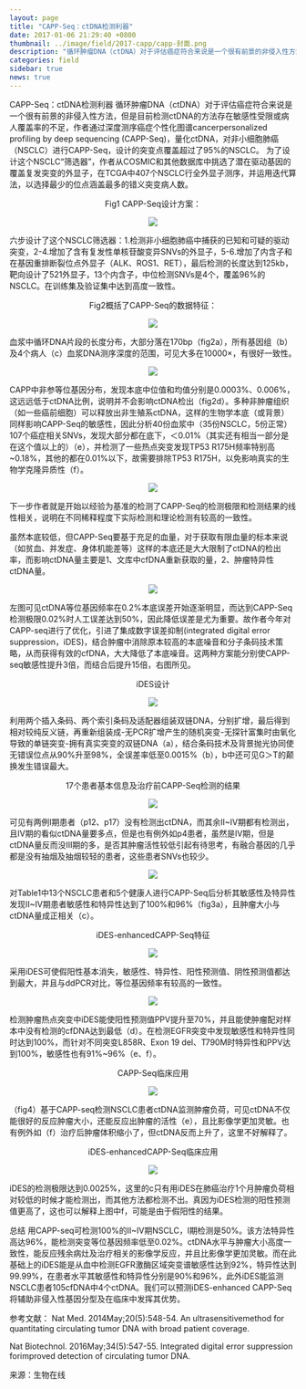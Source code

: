 ```yaml
---
layout: page
title: "CAPP-Seq：ctDNA检测利器"
date: 2017-01-06 21:29:40 +0800
thumbnail: ../image/field/2017-capp/capp-封面.png
description: "循环肿瘤DNA（ctDNA）对于评估癌症符合来说是一个很有前景的非侵入性方法，但是目前检测ctDNA的方法存在敏感性受限或病人覆盖率的不足，作者通过深度测序癌症个性化图谱cancerpersonalized profiling by deep sequencing (CAPP-Seq)，量化ctDNA，对非小细胞肺癌（NSCLC）进行CAPP-Seq，设计的突变点覆盖超过了95%的NSCLC。 "
categories: field
sidebar: true
news: true
---
```


CAPP-Seq：ctDNA检测利器
循环肿瘤DNA（ctDNA）对于评估癌症符合来说是一个很有前景的非侵入性方法，但是目前检测ctDNA的方法存在敏感性受限或病人覆盖率的不足，作者通过深度测序癌症个性化图谱cancerpersonalized profiling by deep sequencing (CAPP-Seq)，量化ctDNA，对非小细胞肺癌（NSCLC）进行CAPP-Seq，设计的突变点覆盖超过了95%的NSCLC。
为了设计这个NSCLC“筛选器”，作者从COSMIC和其他数据库中挑选了潜在驱动基因的覆盖复发突变的外显子，在TCGA中407个NSCLC行全外显子测序，并运用迭代算法，以选择最少的位点涵盖最多的错义突变病人数。

<p style="text-align: center;">Fig1 CAPP-Seq设计方案：</p>
<p style="text-align: center;"><img src="/image/field/2017-capp/capp-1.png">

六步设计了这个NSCLC筛选器：1.检测非小细胞肺癌中捕获的已知和可疑的驱动突变，2-4.增加了含有复发性单核苷酸变异SNVs的外显子，5-6.增加了内含子和在基因重排断裂位点外显子（ALK、ROS1、RET），最后检测的长度达到125kb，靶向设计了521外显子，13个内含子，中位检测SNVs是4个，覆盖96%的NSCLC。在训练集及验证集中达到高度一致性。

<p style="text-align: center;">Fig2概括了CAPP-Seq的数据特征：</p>
<p style="text-align: center;"><img src="/image/field/2017-capp/capp-2.png">

血浆中循环DNA片段的长度分布，大部分落在170bp（fig2a），所有基因组（b）及4个病人（c）血浆DNA测序深度的范围，可见大多在10000×，有很好一致性。

<p style="text-align: center;"><img src="/image/field/2017-capp/capp-3.png">

 CAPP中非参等位基因分布，发现本底中位值和均值分别是0.0003%、0.006%，这远远低于ctDNA比例，说明并不会影响ctDNA检出（fig2d）。多种非肿瘤组织（如一些癌前细胞）可以释放出非生殖系ctDNA，这样的生物学本底（或背景）同样影响CAPP-Seq的敏感性，因此分析40份血浆中（35份NSCLC，5份正常）107个癌症相关SNVs，发现大部分都在底下，＜0.01%（其实还有相当一部分是在这个值以上的）（e），并检测了一些热点突变发现TP53 R175H频率特别高 ~0.18%，其他的都在0.01%以下，故需要排除TP53 R175H，以免影响真实的生物学克隆异质性（f）。

 <p style="text-align: center;"><img src="/image/field/2017-capp/capp-4.png">

 下一步作者就是开始以经验为基准的检测了CAPP-Seq的检测极限和检测结果的线性相关，说明在不同稀释程度下实际检测和理论检测有较高的一致性。

虽然本底较低，但CAPP-Seq要基于充足的血量，对于获取有限血量的标本来说（如贫血、并发症、身体机能差等）这样的本底还是大大限制了ctDNA的检出率，而影响ctDNA量主要是1、文库中cfDNA重新获取的量，2、肿瘤特异性ctDNA量。

 <p style="text-align: center;"><img src="/image/field/2017-capp/capp-5.png">

左图可见ctDNA等位基因频率在0.2%本底误差开始逐渐明显，而达到CAPP-Seq检测极限0.02%时人工误差达到50%，因此降低误差是尤为重要。故作者今年对CAPP-seq进行了优化，引进了集成数字误差抑制(integrated digital error suppression，iDES)，结合肿瘤中消除原本较高的本底噪音和分子条码技术策略，从而获得有效的cfDNA，大大降低了本底噪音。这两种方案能分别使CAPP-seq敏感性提升3倍，而结合后提升15倍，右图所见。

<p style="text-align: center;">iDES设计</p>
 <p style="text-align: center;"><img src="/image/field/2017-capp/capp-6.png">

 利用两个插入条码、两个索引条码及适配器组装双链DNA，分别扩增，最后得到相对较纯反义链，再重新组装成-无PCR扩增产生的随机突变-无探针富集时由氧化导致的单链突变-拥有真实突变的双链DNA（a），结合条码技术及背景抛光协同使无错误位点从90%升至98%，全误差率低至0.0015%（b），b中还可见G＞T的颠换发生错误最大。

 <p style="text-align: center;">17个患者基本信息及治疗前CAPP-Seq检测的结果</p>
  <p style="text-align: center;"><img src="/image/field/2017-capp/capp-7.png">


可见有两例I期患者（p12、p17）没有检测出ctDNA，而其余II~IV期都有检测出，且IV期的看似ctDNA量要多点，但是也有例外如p4患者，虽然是IV期，但是ctDNA量反而没III期的多，是否其肿瘤活性较低引起有待思考，有融合基因的几乎都是没有抽烟及抽烟较轻的患者，这些患者SNVs也较少。

  <p style="text-align: center;"><img src="/image/field/2017-capp/capp-8.png">

对Table1中13个NSCLC患者和5个健康人进行CAPP-Seq后分析其敏感性及特异性发现II~IV期患者敏感性和特异性达到了100%和96%（fig3a），且肿瘤大小与ctDNA量成正相关（c）。

<p style="text-align: center;">iDES-enhancedCAPP-Seq特征</p>
<p style="text-align: center;"><img src="/image/field/2017-capp/capp-9.png">


采用iDES可使假阳性基本消失，敏感性、特异性、阳性预测值、阴性预测值都达到最大，并且与ddPCR对比，等位基因频率有较高的一致性。

 <p style="text-align: center;"><img src="/image/field/2017-capp/capp-10.png">

检测肿瘤热点突变中iDES能使阳性预测值PPV提升至70%，并且能使肿瘤配对样本中没有检测的cfDNA达到最低（d）。在检测EGFR突变中发现敏感性和特异性同时达到100%，而针对不同突变L858R、Exon 19 del、T790M时特异性和PPV达到100%，敏感性也有91%~96%（e、f）。

<p style="text-align: center;">CAPP-Seq临床应用</p>
<p style="text-align: center;"><img src="/image/field/2017-capp/capp-11.png">

（fig4）基于CAPP-seq检测NSCLC患者ctDNA监测肿瘤负荷，可见ctDNA不仅能很好的反应肿瘤大小，还能反应出肿瘤的活性（e），且比影像学更加灵敏。也有例外如（f）治疗后肿瘤体积缩小了，但ctDNA反而上升了，这里不好解释了。

<p style="text-align: center;">iDES-enhancedCAPP-Seq临床应用</p>
<p style="text-align: center;"><img src="/image/field/2017-capp/capp-12.png">

 iDES的检测极限达到0.0025%，这里的c只有用iDES在肺癌治疗1个月肿瘤负荷相对较低的时候才能检测出，而其他方法都检测不出。真因为iDES检测的阳性预测值更高了，这也可以解释上图中f，可能是由于假阳性的结果。

总结
用CAPP-seq可检测100%的II~IV期NSCLC，I期检测是50%。该方法特异性高达96%，能检测突变等位基因频率低至0.02%。ctDNA水平与肿瘤大小高度一致性，能反应残余病灶及治疗相关的影像学反应，并且比影像学更加灵敏。而在此基础上的iDES能是从血中检测EGFR激酶区域突变谱敏感性达到92%，特异性达到99.99%，在患者水平其敏感性和特异性分别是90%和96%，此外iDES能监测NSCLC患者105cfDNA中4个ctDNA。我们可以预测iDES-enhanced CAPP-Seq将辅助非侵入性基因分型及在临床中发挥其优势。

参考文献：
Nat Med. 2014May;20(5):548-54. An ultrasensitivemethod for quantitating circulating tumor DNA with broad patient coverage.

Nat Biotechnol. 2016May;34(5):547-55. Integrated digital error suppression forimproved detection of circulating tumor DNA.

来源：生物在线
